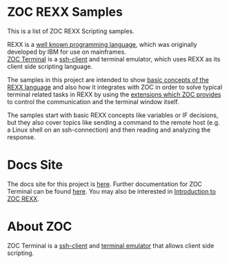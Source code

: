 # ZOC REXX Samples
This is a list of ZOC REXX Scripting samples. 

REXX is a [well known programming language](https://en.wikipedia.org/wiki/Rexx),
which was originally developed by IBM for use on mainframes.  
[ZOC Terminal](https://www.emtec.com/zoc/index.html) 
is a [ssh-client](https://www.ssh-client.com/explanation-of-ssh-client.html)
and terminal emulator, which uses REXX as its client side scripting language.

The samples in this project are intended to show 
[basic concepts of the REXX language](https://www.emtec.com/zoc/onlinehelp.html?t=10610)
and also how it integrates with ZOC in order to solve typical terminal
related tasks in REXX by using the 
[extensions which ZOC provides](https://www.emtec.com/zoc/onlinehelp.html?t=10855)
to control the communication and the terminal window itself.

The samples start with basic REXX concepts like variables or IF decisions, 
but they also cover topics like sending a command to the remote host
(e.g. a Linux shell on an ssh-connection) and then reading and analyzing 
the response.


# Docs Site
The docs site for this project is [here](https://zocterminal.github.io/zoc-rexx-examples/).
Further documentation for ZOC Terminal can be found <a href="https://www.emtec.com/zoc/documents.html" target="_blank">here</a>. You may also be interested in 
[Introduction to ZOC REXX](https://www.emtec.com/zoc/onlinehelp.html?t=10610).
 
# About ZOC
ZOC Terminal is a [ssh-client](https://www.ssh-client.com/) and [terminal emulator](https://www.emtec.com/zoc/terminal-emulator.html) that allows client side scripting. 

